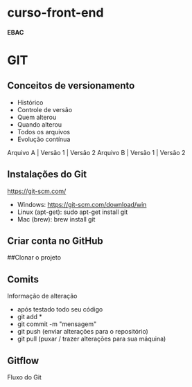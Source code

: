 # curso-front-end
#### EBAC

# GIT

## Conceitos de versionamento
  - Histórico
  - Controle de versão
  - Quem alterou
  - Quando alterou
  - Todos os arquivos
  - Evolução contínua

  Arquivo A | Versão 1 | Versão 2
  Arquivo B | Versão 1 | Versão 2
  
## Instalações do Git
https://git-scm.com/

  - Windows: https://git-scm.com/download/win
  - Linux (apt-get): sudo apt-get install git
  - Mac (brew): brew install git

## Criar conta no GitHub

##Clonar o projeto

## Comits
Informação de alteração
  - após testado todo seu código
  - git add *
  - git commit -m "mensagem"
  - git push (enviar alterações para o repositório)
  - git pull (puxar / trazer alterações para sua máquina)

## Gitflow
Fluxo do Git
